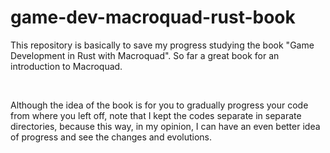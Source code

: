 # game-dev-macroquad-rust-book
This repository is basically to save my progress studying the book "Game Development in Rust with Macroquad". So far a great book for an introduction to Macroquad.

<br>

Although the idea of ​​the book is for you to gradually progress your code from where you left off, note that I kept the codes separate in separate directories, because this way, in my opinion, I can have an even better idea of ​​progress and see the changes and evolutions.
